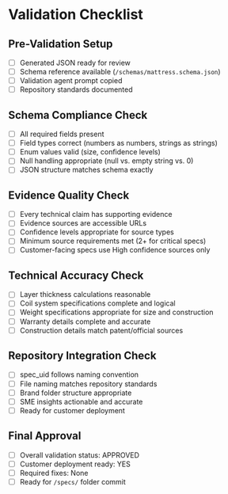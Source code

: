 # Validation Checklist

## Pre-Validation Setup
- [ ] Generated JSON ready for review
- [ ] Schema reference available (`/schemas/mattress.schema.json`)
- [ ] Validation agent prompt copied
- [ ] Repository standards documented

## Schema Compliance Check
- [ ] All required fields present
- [ ] Field types correct (numbers as numbers, strings as strings)
- [ ] Enum values valid (size, confidence levels)
- [ ] Null handling appropriate (null vs. empty string vs. 0)
- [ ] JSON structure matches schema exactly

## Evidence Quality Check
- [ ] Every technical claim has supporting evidence
- [ ] Evidence sources are accessible URLs  
- [ ] Confidence levels appropriate for source types
- [ ] Minimum source requirements met (2+ for critical specs)
- [ ] Customer-facing specs use High confidence sources only

## Technical Accuracy Check
- [ ] Layer thickness calculations reasonable
- [ ] Coil system specifications complete and logical
- [ ] Weight specifications appropriate for size and construction
- [ ] Warranty details complete and accurate
- [ ] Construction details match patent/official sources

## Repository Integration Check
- [ ] spec_uid follows naming convention
- [ ] File naming matches repository standards
- [ ] Brand folder structure appropriate
- [ ] SME insights actionable and accurate
- [ ] Ready for customer deployment

## Final Approval
- [ ] Overall validation status: APPROVED
- [ ] Customer deployment ready: YES
- [ ] Required fixes: None
- [ ] Ready for `/specs/` folder commit
